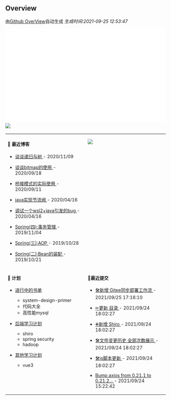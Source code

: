 
## Overview

由[Github OverView](https://github.com/0xcaffebabe/0xcaffebabe)自动生成 _生成时间:2021-09-25 12:53:47_

![](https://raw.githubusercontent.com/0xcaffebabe/github-stats/master/generated/overview.svg)![](https://github-readme-stats.vercel.app/api/top-langs/?username=0xcaffebabe&layout=compact&langs_count=8)

<table>

<tr>
<td valign="top" width="50%">

#### 📖 最近博客


* <a href="https://0xcaffebabe.github.io/%E7%AE%97%E6%B3%95/2020/11/09/%E8%B0%88%E8%B0%88%E9%80%92%E5%BD%92%E4%B8%8E%E6%A0%91.html" target="_blank"> 谈谈递归与树 </a> - 2020/11/09 

    
* <a href="https://0xcaffebabe.github.io/%E7%AE%97%E6%B3%95/2020/09/18/%E8%B0%88%E8%B0%88bitmap%E7%9A%84%E4%BD%BF%E7%94%A8.html" target="_blank"> 谈谈bitmap的使用 </a> - 2020/09/18 

    
* <a href="https://0xcaffebabe.github.io/%E8%AE%BE%E8%AE%A1%E6%A8%A1%E5%BC%8F/2020/09/11/%E6%A1%A5%E6%8E%A5%E6%A8%A1%E5%BC%8F%E7%9A%84%E5%AE%9E%E9%99%85%E4%BD%BF%E7%94%A8.html" target="_blank"> 桥接模式的实际使用 </a> - 2020/09/11 

    
* <a href="https://0xcaffebabe.github.io/java/2020/04/16/JAVA%E5%AE%9E%E7%8E%B0%E8%8A%82%E6%B5%81%E9%98%80.html" target="_blank"> java实现节流阀 </a> - 2020/04/16 

    
* <a href="https://0xcaffebabe.github.io/%E6%97%A5%E5%B8%B8/2020/04/16/%E8%B0%83%E8%AF%95%E4%B8%80%E4%B8%AAwsl2+java%E5%BC%95%E5%8F%91%E7%9A%84bug.html" target="_blank"> 调试一个wsl2+java引发的bug </a> - 2020/04/16 

    
* <a href="https://0xcaffebabe.github.io/spring/2019/11/04/Spring-%E5%9B%9B-%E4%BA%8B%E5%8A%A1%E7%AE%A1%E7%90%86.html" target="_blank"> Spring(四):事务管理 </a> - 2019/11/04 

    
* <a href="https://0xcaffebabe.github.io/spring/2019/10/28/Spring(%E4%B8%89)-AOP.html" target="_blank"> Spring(三):AOP </a> - 2019/10/28 

    
* <a href="https://0xcaffebabe.github.io/spring/2019/10/21/Spring(%E4%BA%8C)-Bean%E7%9A%84%E8%A3%85%E9%85%8D.html" target="_blank"> Spring(二):Bean的装配 </a> - 2019/10/21 

        

</td>

<td valign="top" width="50%">

![](https://github-readme-stats.vercel.app/api/wakatime?username=0xcaffebabe)

</td>

</tr>

<tr>

<td valign="top" width="50%">

#### 📝 计划

- [进行中的书单](https://github.com/users/0xcaffebabe/projects/4)
  - system-design-primer
  - 代码大全
  - 高性能mysql


- [后端学习计划](https://github.com/users/0xcaffebabe/projects/1)
  - shiro
  - spring security
  - hadoop


- [其他学习计划](https://github.com/users/0xcaffebabe/projects/3)
  - vue3


<td>

#### 🌴最近提交


  * <a href="https://github.com/0xcaffebabe/note/commit/b526c30f0408b0675a33b3c589b400a36b025a5f" target="_blank"> 🛠️新增 Gitee同步部署工作流 </a> - 2021/09/25 17:16:10 

    
  * <a href="https://github.com/0xcaffebabe/note/commit/624824bf8b46615edb07102034075ee1a2b97525" target="_blank"> ✏更新 目录 </a> - 2021/09/24 18:02:27 

    
  * <a href="https://github.com/0xcaffebabe/note/commit/f42335e37302f4a11351cba206da9245b993b51d" target="_blank"> ➕新增 Shiro </a> - 2021/09/24 18:02:27 

    
  * <a href="https://github.com/0xcaffebabe/note/commit/7ea312f53296438c95e3a357bb6ed4c339fb885a" target="_blank"> 🛠文件变更历史 全部次数展示 </a> - 2021/09/24 18:02:27 

    
  * <a href="https://github.com/0xcaffebabe/note/commit/70a6c870e77a8fdb722613f85f014fd4b49e862b" target="_blank"> 🛠js脚本更新 </a> - 2021/09/24 18:02:27 

    
  * <a href="https://github.com/0xcaffebabe/distributed-message-push-system/commit/0feebbfbdfdd526471d68b859d29e9ae7bdaadf8" target="_blank"> Bump axios from 0.21.1 to 0.21.2... </a> - 2021/09/24 15:22:42 

    

</td>

</tr>

</table>
